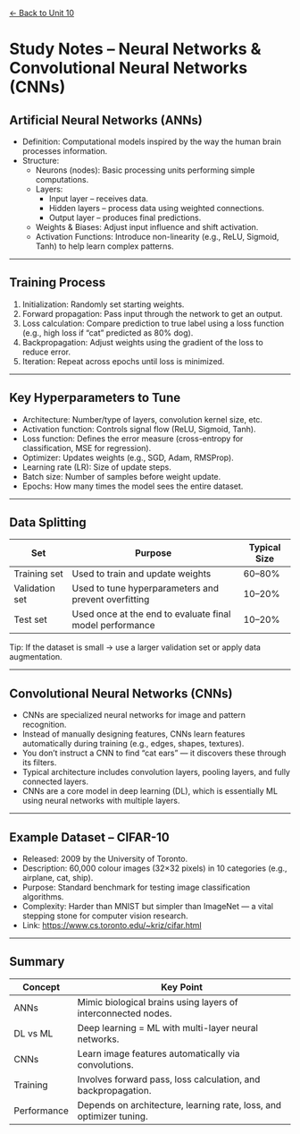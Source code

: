 [← Back to Unit 10](../../modules/module-3/unit-10.md)

# Study Notes – Neural Networks & Convolutional Neural Networks (CNNs)

## Artificial Neural Networks (ANNs)
- Definition: Computational models inspired by the way the human brain processes information.  
- Structure:  
  - Neurons (nodes): Basic processing units performing simple computations.  
  - Layers:  
    - Input layer – receives data.  
    - Hidden layers – process data using weighted connections.  
    - Output layer – produces final predictions.  
  - Weights & Biases: Adjust input influence and shift activation.  
  - Activation Functions: Introduce non-linearity (e.g., ReLU, Sigmoid, Tanh) to help learn complex patterns.  

---

## Training Process
1. Initialization: Randomly set starting weights.  
2. Forward propagation: Pass input through the network to get an output.  
3. Loss calculation: Compare prediction to true label using a loss function (e.g., high loss if “cat” predicted as 80% dog).  
4. Backpropagation: Adjust weights using the gradient of the loss to reduce error.  
5. Iteration: Repeat across epochs until loss is minimized.  

---

## Key Hyperparameters to Tune
- Architecture: Number/type of layers, convolution kernel size, etc.  
- Activation function: Controls signal flow (ReLU, Sigmoid, Tanh).  
- Loss function: Defines the error measure (cross-entropy for classification, MSE for regression).  
- Optimizer: Updates weights (e.g., SGD, Adam, RMSProp).  
- Learning rate (LR): Size of update steps.  
- Batch size: Number of samples before weight update.  
- Epochs: How many times the model sees the entire dataset.  

---

## Data Splitting
| Set | Purpose | Typical Size |
|------|----------|--------------|
| Training set | Used to train and update weights | 60–80% |
| Validation set | Used to tune hyperparameters and prevent overfitting | 10–20% |
| Test set | Used once at the end to evaluate final model performance | 10–20% |

Tip: If the dataset is small → use a larger validation set or apply data augmentation.  

---

## Convolutional Neural Networks (CNNs)
- CNNs are specialized neural networks for image and pattern recognition.  
- Instead of manually designing features, CNNs learn features automatically during training (e.g., edges, shapes, textures).  
- You don’t instruct a CNN to find “cat ears” — it discovers these through its filters.  
- Typical architecture includes convolution layers, pooling layers, and fully connected layers.  
- CNNs are a core model in deep learning (DL), which is essentially ML using neural networks with multiple layers.

---

## Example Dataset – CIFAR-10
- Released: 2009 by the University of Toronto.  
- Description: 60,000 colour images (32×32 pixels) in 10 categories (e.g., airplane, cat, ship).  
- Purpose: Standard benchmark for testing image classification algorithms.  
- Complexity: Harder than MNIST but simpler than ImageNet — a vital stepping stone for computer vision research.  
- Link: https://www.cs.toronto.edu/~kriz/cifar.html

---

## Summary
| Concept | Key Point |
|----------|------------|
| ANNs | Mimic biological brains using layers of interconnected nodes. |
| DL vs ML | Deep learning = ML with multi-layer neural networks. |
| CNNs | Learn image features automatically via convolutions. |
| Training | Involves forward pass, loss calculation, and backpropagation. |
| Performance | Depends on architecture, learning rate, loss, and optimizer tuning. |
